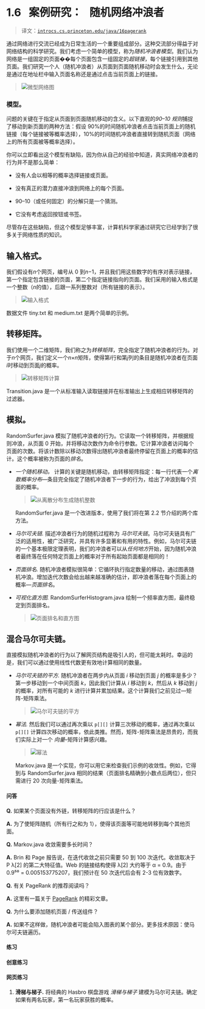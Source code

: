 # 1.6   案例研究：   随机网络冲浪者

> 译文：[`introcs.cs.princeton.edu/java/16pagerank`](https://introcs.cs.princeton.edu/java/16pagerank)

通过网络进行交流已经成为日常生活的一个重要组成部分。这种交流部分得益于对网络结构的科学研究。我们考虑一个简单的模型，称为*随机冲浪者模型*。我们认为网络是一组固定的页面��每个页面包含一组固定的*超链接*，每个链接引用到其他页面。我们研究一个人（随机冲浪者）从页面到页面随机移动时会发生什么，无论是通过在地址栏中输入页面名称还是通过点击当前页面上的链接。

> ![微型网络图](img/502494b05f9de5c1976336312fc61e69.png)

### 模型。

问题的关键在于指定从页面到页面随机移动的含义。以下直观的*90–10 规则*捕捉了移动到新页面的两种方法：假设 90%的时间随机冲浪者点击当前页面上的随机链接（每个链接被等概率选择），10%的时间随机冲浪者直接转到随机页面（网络上的所有页面被等概率选择）。

你可以立即看出这个模型有缺陷，因为你从自己的经验中知道，真实网络冲浪者的行为并不是那么简单：

+   没有人会以相等的概率选择链接或页面。

+   没有真正的潜力直接冲浪到网络上的每个页面。

+   90–10（或任何固定）的分解只是一个猜测。

+   它没有考虑返回按钮或书签。

尽管存在这些缺陷，但这个模型足够丰富，计算机科学家通过研究它已经学到了很多关于网络性质的知识。

## 输入格式。

我们假设有*n*个网页，编号从 0 到*n*−1，并且我们用这些数字的有序对表示链接，第一个指定包含链接的页面，第二个指定链接指向的页面。我们采用的输入格式是一个整数（*n*的值），后跟一系列整数对（所有链接的表示）。

> ![输入格式](img/53664350ea00a23a610c9cfc8df29aed.png)

数据文件 tiny.txt 和 medium.txt 是两个简单的示例。

## 转移矩阵。

我们使用一个二维矩阵，我们称之为*转移矩阵*，完全指定了随机冲浪者的行为。对于*n*个网页，我们定义一个*n*×*n*矩阵，使得第*i*行和第*j*列的条目是随机冲浪者在页面*i*时移动到页面*j*的概率。

> ![转移矩阵计算](img/6be7aa27c4785c9ca6e97d12fb7a968d.png)

Transition.java 是一个从标准输入读取链接并在标准输出上生成相应转移矩阵的过滤器。

## 模拟。

RandomSurfer.java 模拟了随机冲浪者的行为。它读取一个转移矩阵，并根据规则冲浪，从页面 0 开始，并将移动次数作为命令行参数。它计算冲浪者访问每个页面的次数。将该计数除以移动次数得出随机冲浪者最终停留在页面上的概率的估计。这个概率被称为页面的*排名*。

+   *一个随机移动。* 计算的关键是随机移动，由转移矩阵指定：每一行代表一个*离散概率分布*—条目完全指定了随机冲浪者下一步的行为，给出了冲浪到每个页面的概率。

    > ![从离散分布生成随机整数](img/e0b03220574a64d78ecca8e57c68f9a6.png)

    RandomSurfer.java 是一个改进版本，使用了我们将在第 2.2 节介绍的两个库方法。

+   *马尔可夫链.* 描述冲浪者行为的随机过程称为 *马尔可夫链*。马尔可夫链具有广泛的适用性，被广泛研究，并具有许多显著和有用的特性。例如，马尔可夫链的一个基本极限定理表明，我们的冲浪者可以从*任何地方*开始，因为随机冲浪者最终落在任何特定页面上的概率对于所有起始页面都是相同的！

+   *页面排名.* 随机冲浪者模拟很简单：它循环执行指定数量的移动，通过图表随机冲浪。增加迭代次数会给出越来越准确的估计，即冲浪者落在每个页面上的概率—*页面排名*。

+   *可视化直方图.* RandomSurferHistogram.java 绘制一个频率直方图，最终稳定到页面排名。

    > ![页面排名和直方图](img/d7519fc1f53501ec43ef8530a17c361f.png)

## 混合马尔可夫链。

直接模拟随机冲浪者的行为以了解网页结构是吸引人的，但可能太耗时。幸运的是，我们可以通过使用线性代数更有效地计算相同的数量。

+   *马尔可夫链的平方.* 随机冲浪者在两步内从页面 *i* 移动到页面 *j* 的概率是多少？第一步移动到一个中间页面 *k*，因此我们计算从 *i* 移动到 *k*，然后从 *k* 移动到 *j* 的概率，对所有可能的 *k* 进行计算并累加结果。这个计算我们之前见过—矩阵-矩阵乘法。

    > ![马尔可夫链的平方](img/1e7f157cb884d49a0f3c6b77d4119e36.png)

+   *幂法.* 然后我们可以通过再次乘以 `p[][]` 计算三次移动的概率，通过再次乘以 `p[][]` 计算四次移动的概率，依此类推。然而，矩阵-矩阵乘法是昂贵的，而我们实际上对一个 *向量*–矩阵计算感兴趣。

    > ![幂法](img/29b875bc13d401276f2eb25e7e93295c.png)

    Markov.java 是一个实现，你可以用它来检查我们示例的收敛性。例如，它得到与 RandomSurfer.java 相同的结果（页面排名精确到小数点后两位），但只需进行 20 次向量-矩阵乘法。

#### 问答

**Q.** 如果某个页面没有外链，转移矩阵的行应该是什么？

**A.** 为了使矩阵随机（所有行之和为 1），使得该页面等可能地转移到每个其他页面。

**Q.** Markov.java 收敛需要多长时间？

**A.** Brin 和 Page 报告说，在迭代收敛之前只需要 50 到 100 次迭代。收敛取决于 P λ[2] 的第二大特征值。Web 的链接结构使得 λ[2] 大约等于 α = 0.9。由于 0.9⁵⁰ = 0.005153775207，我们预计在 50 次迭代后会有 2-3 位有效数字。

**Q.** 有关 PageRank 的推荐阅读吗？

**A.** 这里有一篇关于 [PageRank](http://www.ams.org/featurecolumn/archive/pagerank.html) 的精彩文章。

**Q.** 为什么要添加随机页面 / 传送组件？

**A.** 如果不这样做，随机冲浪者可能会陷入图表的某个部分。更多技术原因：使马尔可夫链遍历。

#### 练习

#### 创意练习

#### 网页练习

1.  **滑梯与梯子.** 将经典的 Hasbro 棋盘游戏 *滑梯与梯子* 建模为马尔可夫链。确定如果有两名玩家，第一名玩家获胜的概率。
